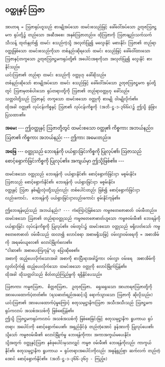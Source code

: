 ## ဝတ္ထုနှင့် ဩဇာ

    အာဟာရ = ဩဇာရုပ်ဟူသည် စားမျိုအပ်သော ထမင်းစသည်ဖြင့် ခေါ်ဝေါ်အပ်သော ဥတုဇဩဇဋ္ဌမက ရုပ်တို့၌ တည်သော အဆီအစေး အနှစ်ဩဇာတည်း။ ထိုဩဇာကို ဩဇာချည်းသက်သက် သီးသန့် ထုတ်နှုတ်၍ ထမင်း စသည်ကဲ့သို့ အလုတ်ပြု၍ မလွေးနိုင် မစားနိုင်၊ ဩဇာ၏ တည်ရာဝတ္ထုဖြစ်သော ထမင်းစသည်ကိုသာ တစ်နည်းဆိုရသော် ထမင်း စသည်ဖြင့် ခေါ်ဝေါ်ထားသော ဩဇာနှင့်တကွသော ဥတုဇဩဇဋ္ဌမကရုပ်တို့၏ အပေါင်းအစုကိုသာ အလုတ်ပြု၍ လွေးနိုင် စားနိုင်သည်။ 
    ယင်းဩဇာ၏ တည်ရာ ထမင်း စသည်ကို ဝတ္ထုဟု ခေါ်ဆိုသည်။ 
    တစ်နည်းဆိုသော် စားမျိုအပ်သော ထမင်း စသည်ဖြင့် ခေါ်ဝေါ်အပ်သော ဥတုဇဩဇဋ္ဌမက ရုပ်တို့တွင် ဩဇာမှတစ်ပါးသော ရုပ်တရားတို့ကို ဩဇာ၏ တည်ရာဝတ္ထုဟု ခေါ်သည်။ 
    သတ္တဝါတို့သည် ဩဇာနှင့် တကွသော ထမင်းစသော ဝတ္ထုကို စားမျို ဝါးမျိုလိုက်၏။ 
    ထိုအခါ ဝတ္ထု၏ လုပ်ငန်းကိစ္စနှင့် ဩဇာ၏ လုပ်ငန်းကိစ္စကို (အဘိ-ဋ္ဌ-၁-၃၆၆။)၌ ဤသို့ ခွဲခြား ပြသထား၏။

**အမေး** --- ဤဝတ္ထုနှင့် ဩဇာတို့တွင် ထမင်းစသော ဝတ္ထု၏ ကိစ္စကား အဘယ်နည်း၊ ဩဇာ၏ ကိစ္စကား အဘယ်နည်း --- ဤကား အမေးတည်း။

**အဖြေ** --- ဝတ္ထုသည် ဘေးရန်ကို ပယ်ရှားခြင်းကိစ္စကို ပြုလုပ်၏၊ ဩဇာသည် စောင့်ရှောက်ခြင်းကိစ္စကို ပြုလုပ်၏။ 
အကျယ်မှာ ဤသို့ဖြစ်၏။ ---

    ထမင်းစသော ဝတ္ထုသည် ဘေးရန်ကို ပယ်ရှားနိုင်၏၊ စောင့်ရှောက်ခြင်းငှာ မစွမ်းနိုင်။ 
    ဩဇာသည် စောင့်ရှောက်နိုင်၏၊ ဘေးရန်ကို ပယ်ရှားခြင်းငှာ မစွမ်းနိုင်။ 
    ဝတ္ထုနှင့် ဩဇာ နှစ်မျိုးလုံးတို့သည်လည်း တစ်ပေါင်းတည်း ဖြစ်၍ စောင့်ရှောက်ခြင်းငှာလည်းကောင်း， ဘေးရန်ကို ပယ်ရှားခြင်းငှာလည်းကောင်း စွမ်းနိုင်ကုန်၏။

    ဤဘေးရန်မည်သည် အဘယ်နည်း? --- ကံကြောင့်ဖြစ်သော ကမ္မဇတေဇောဓာတ် ဝမ်းမီးတည်း။ 
    ထမင်းစသော ဩဇာ၏ တည်ရာဝတ္ထုသည် ကမ္မဇတေဇောဓာတ်ဟူသော ကမ္မဇဝမ်းမီး၏ ဘေးရန်ကို ပယ်ရှားခြင်း လုပ်ငန်းကိစ္စကို ပြုလုပ်၏။ ဝမ်းတွင်း၌ ထမင်းစသော ဝတ္ထုသည် မရှိလတ်သော် ကမ္မဇတေဇောဓာတ် ဝမ်းမီးသည် ထလာ၍ လောင်စရာ အစာမရှိသဖြင့် ဝမ်းလွှာဝမ်းရေကို = အစာအိမ်ကို အရဖမ်းယူလေ၏ လောင်မြိုက်လေ၏။  
    “ငါဆာ၏၊ အစာပေးကြကုန်”ဟု ပြောဆိုစေ၏။ 
    အစာကို ထည့်ပေးလိုက်သောအခါ အစာကို စားပြီးရာအခါ၌ကား ဝမ်းလွှာ ဝမ်းရေ  အစာအိမ်ကို လွှတ်လိုက်၍ ထည့်ပေးလိုက်သော ထမင်းစသော ဝတ္ထုကို လောင်မြိုက်ပြန်၏။ 
    ထိုအခါ ထိုသတ္တဝါသည် စိတ်တည်ကြည်မှုကို ရရှိနိုင်ပေသည်။

    ဩဇာကား ကမ္မဇဩဇာ， စိတ္တဇဩဇာ， ဥတုဇဩဇာ， ရှေးရှေးသော အာဟာရဇဩဇာတို့ကို အားပေးထောက်ပံ့တတ်၏။ (ရသဓာတ်ရည်အဆင့်သို့ ရောက်သွားသော ဩဇာကို ဆိုလိုသည်။) 
    ယင်းဩဇာ၏ အားပေးထောက်ပံ့မှုကြောင့် စတုသမုဋ္ဌာနိကဩဇာ အသီးအသီးသည် ဩဇဋ္ဌမကရုပ်ကလာပ် အသစ်အသစ်ကို ဖြစ်စေပြန်၏။ 
    ဤသို့ ဩဇဋ္ဌမကရုပ်ကလာပ် အသစ်အသစ်ကို ဖြစ်စေခြင်းဖြင့် စတုသမုဋ္ဌာနိက ရူပကာယ ရုပ်တရား အပေါင်းကို စောင့်ရှောက်ပေး၏၊ အရှည်ခိုင်ခံ့ တည်တံ့အောင် ခွန်အားကို ပြုလုပ်ပေး၏၊ သို့သော် ကမ္မဇဝမ်းမီး၏ လောင်မြိုက်မှု ဘေးရန်ကိုကား အကာအကွယ်မပေးနိုင်။ 
    သို့အတွက် ဝတ္ထုနှင့်ဩဇာ နှစ်ခုပေါင်းမှသာလျှင် ကမ္မဇ ဝမ်းမီး၏ ဘေးရန်ကိုလည်း ကာကွယ်နိုင်၏၊ စတုသမုဋ္ဌာနိက ရူပကာယ = ရုပ်တရားအပေါင်းကိုလည်း အဓွန့်ရှည်စွာ ဆက်လက် တည်တံ့အောင် စောင့်ရှောက်နိုင်၏။ (အဘိ-ဋ္ဌ-၁-၃၆၆-၃၆၇ - ကြည့်။)